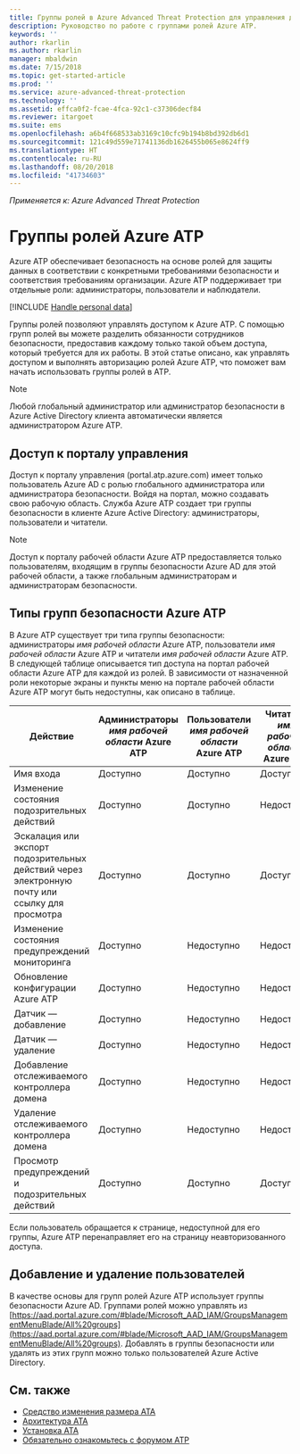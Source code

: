 ```yaml
---
title: Группы ролей в Azure Advanced Threat Protection для управления доступом | Документы Майкрософт
description: Руководство по работе с группами ролей Azure ATP.
keywords: ''
author: rkarlin
ms.author: rkarlin
manager: mbaldwin
ms.date: 7/15/2018
ms.topic: get-started-article
ms.prod: ''
ms.service: azure-advanced-threat-protection
ms.technology: ''
ms.assetid: effca0f2-fcae-4fca-92c1-c37306decf84
ms.reviewer: itargoet
ms.suite: ems
ms.openlocfilehash: a6b4f668533ab3169c10cfc9b194b8bd392db6d1
ms.sourcegitcommit: 121c49d559e71741136db1626455b065e8624ff9
ms.translationtype: HT
ms.contentlocale: ru-RU
ms.lasthandoff: 08/20/2018
ms.locfileid: "41734603"
---
```

*Применяется к: Azure Advanced Threat Protection*




# <a name="azure-atp-role-groups"></a>Группы ролей Azure ATP

Azure ATP обеспечивает безопасность на основе ролей для защиты данных в соответствии с конкретными требованиями безопасности и соответствия требованиям организации. Azure ATP поддерживает три отдельные роли: администраторы, пользователи и наблюдатели. 

[!INCLUDE [Handle personal data](../includes/gdpr-intro-sentence.md)]

Группы ролей позволяют управлять доступом к Azure ATP. С помощью групп ролей вы можете разделить обязанности сотрудников безопасности, предоставив каждому только такой объем доступа, который требуется для их работы. В этой статье описано, как управлять доступом и выполнять авторизацию ролей Azure ATP, что поможет вам начать использовать группы ролей в ATP.

> [!NOTE]
> Любой глобальный администратор или администратор безопасности в Azure Active Directory клиента автоматически является администратором Azure ATP.

## <a name="accessing-the-management-portal"></a>Доступ к порталу управления

Доступ к порталу управления (portal.atp.azure.com) имеет только пользователь Azure AD с ролью глобального администратора или администратора безопасности. Войдя на портал, можно создавать свою рабочую область. Служба Azure ATP создает три группы безопасности в клиенте Azure Active Directory: администраторы, пользователи и читатели. 

> [!NOTE]
> Доступ к порталу рабочей области Azure ATP предоставляется только пользователям, входящим в группы безопасности Azure AD для этой рабочей области, а также глобальным администраторам и администраторам безопасности.


## <a name="types-of-azure-atp-security-groups"></a>Типы групп безопасности Azure ATP 

В Azure ATP существует три типа группы безопасности: администраторы *имя рабочей области* Azure ATP, пользователи *имя рабочей области* Azure ATP и читатели *имя рабочей области* Azure ATP. В следующей таблице описывается тип доступа на портал рабочей области Azure ATP для каждой из ролей. В зависимости от назначенной роли некоторые экраны и пункты меню на портале рабочей области Azure ATP могут быть недоступны, как описано в таблице.

|Действие |Администраторы *имя рабочей области* Azure ATP|Пользователи *имя рабочей области* Azure ATP|Читатели *имя рабочей области* Azure ATP|
|----|----|----|----|
|Имя входа|Доступно|Доступно|Доступно|
|Изменение состояния подозрительных действий|Доступно|Доступно|Недоступно|
|Эскалация или экспорт подозрительных действий через электронную почту или ссылку для просмотра|Доступно|Доступно|Доступно|
|Изменение состояния предупреждений мониторинга|Доступно|Недоступно|Недоступно|
|Обновление конфигурации Azure ATP|Доступно|Недоступно|Недоступно|
|Датчик — добавление|Доступно|Недоступно|Недоступно|
|Датчик — удаление |Доступно|Недоступно|Недоступно|
|Добавление отслеживаемого контроллера домена |Доступно|Недоступно|Недоступно|
|Удаление отслеживаемого контроллера домена|Доступно|Недоступно|Недоступно|
|Просмотр предупреждений и подозрительных действий|Доступно|Доступно|Доступно|


Если пользователь обращается к странице, недоступной для его группы, Azure ATP перенаправляет его на страницу неавторизованного доступа. 

## <a name="add-and-remove-users"></a>Добавление и удаление пользователей 


В качестве основы для групп ролей Azure ATP использует группы безопасности Azure AD. Группами ролей можно управлять из [https://aad.portal.azure.com/#blade/Microsoft_AAD_IAM/GroupsManagementMenuBlade/All%20groups](https://aad.portal.azure.com/#blade/Microsoft_AAD_IAM/GroupsManagementMenuBlade/All%20groups). Добавлять в группы безопасности или удалять из этих групп можно только пользователей Azure Active Directory. 

## <a name="see-also"></a>См. также
- [Средство изменения размера ATA](http://aka.ms/aatpsizingtool)
- [Архитектура ATA](atp-architecture.md)
- [Установка ATA](install-atp-step1.md)
- [Обязательно ознакомьтесь с форумом ATP](https://aka.ms/azureatpcommunity)


